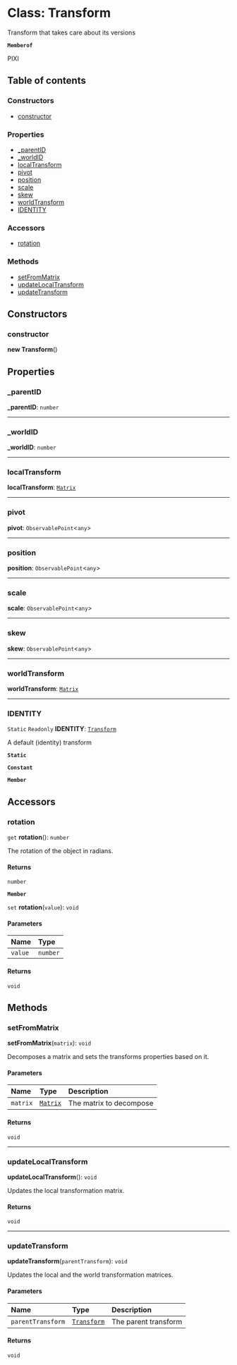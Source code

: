# Class: Transform

Transform that takes care about its versions

**`Memberof`**

PIXI

## Table of contents

### Constructors

* [constructor](/auto-docs/free-layout-editor/classes/Transform.md#constructor)

### Properties

* [\_parentID](/auto-docs/free-layout-editor/classes/Transform.md#_parentid)
* [\_worldID](/auto-docs/free-layout-editor/classes/Transform.md#_worldid)
* [localTransform](/auto-docs/free-layout-editor/classes/Transform.md#localtransform)
* [pivot](/auto-docs/free-layout-editor/classes/Transform.md#pivot)
* [position](/auto-docs/free-layout-editor/classes/Transform.md#position)
* [scale](/auto-docs/free-layout-editor/classes/Transform.md#scale)
* [skew](/auto-docs/free-layout-editor/classes/Transform.md#skew)
* [worldTransform](/auto-docs/free-layout-editor/classes/Transform.md#worldtransform)
* [IDENTITY](/auto-docs/free-layout-editor/classes/Transform.md#identity)

### Accessors

* [rotation](/auto-docs/free-layout-editor/classes/Transform.md#rotation)

### Methods

* [setFromMatrix](/auto-docs/free-layout-editor/classes/Transform.md#setfrommatrix)
* [updateLocalTransform](/auto-docs/free-layout-editor/classes/Transform.md#updatelocaltransform)
* [updateTransform](/auto-docs/free-layout-editor/classes/Transform.md#updatetransform)

## Constructors

### constructor

**new Transform**()

## Properties

### \_parentID

**\_parentID**: `number`

***

### \_worldID

**\_worldID**: `number`

***

### localTransform

**localTransform**: [`Matrix`](/auto-docs/free-layout-editor/classes/Matrix.md)

***

### pivot

**pivot**: `ObservablePoint`<`any`>

***

### position

**position**: `ObservablePoint`<`any`>

***

### scale

**scale**: `ObservablePoint`<`any`>

***

### skew

**skew**: `ObservablePoint`<`any`>

***

### worldTransform

**worldTransform**: [`Matrix`](/auto-docs/free-layout-editor/classes/Matrix.md)

***

### IDENTITY

`Static` `Readonly` **IDENTITY**: [`Transform`](/auto-docs/free-layout-editor/classes/Transform.md)

A default (identity) transform

**`Static`**

**`Constant`**

**`Member`**

## Accessors

### rotation

`get` **rotation**(): `number`

The rotation of the object in radians.

#### Returns

`number`

**`Member`**

`set` **rotation**(`value`): `void`

#### Parameters

| Name | Type |
| :------ | :------ |
| `value` | `number` |

#### Returns

`void`

## Methods

### setFromMatrix

**setFromMatrix**(`matrix`): `void`

Decomposes a matrix and sets the transforms properties based on it.

#### Parameters

| Name | Type | Description |
| :------ | :------ | :------ |
| `matrix` | [`Matrix`](/auto-docs/free-layout-editor/classes/Matrix.md) | The matrix to decompose |

#### Returns

`void`

***

### updateLocalTransform

**updateLocalTransform**(): `void`

Updates the local transformation matrix.

#### Returns

`void`

***

### updateTransform

**updateTransform**(`parentTransform`): `void`

Updates the local and the world transformation matrices.

#### Parameters

| Name | Type | Description |
| :------ | :------ | :------ |
| `parentTransform` | [`Transform`](/auto-docs/free-layout-editor/classes/Transform.md) | The parent transform |

#### Returns

`void`
